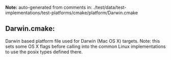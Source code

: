 **Note:** auto-generated from comments in: ./test/data/test-implementations/test-platforms/cmake/platform/Darwin.cmake

## Darwin.cmake:

Darwin based platform file used for Darwin (Mac OS X) targets. Note: this sets some OS X flags before calling into the common
Linux implementations to use the posix types defined there.


